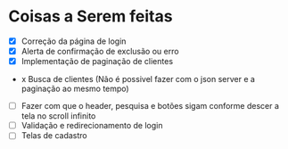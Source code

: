 # Coisas a Serem feitas

- [x] Correção da página de login
- [x] Alerta de confirmação de exclusão ou erro
- [x] Implementação de paginação de clientes
- x Busca de clientes (Não é possivel fazer com o json server e a paginação ao mesmo tempo)
- [ ] Fazer com que o header, pesquisa e botões sigam conforme descer a tela no scroll infinito
- [ ] Validação e redirecionamento de login
- [ ] Telas de cadastro
